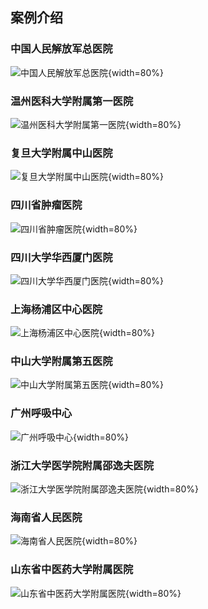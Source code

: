 ## 案例介绍

### 中国人民解放军总医院
![中国人民解放军总医院](E:/cursor/销售工具/文档生产工作流/_assets/images/案例/中国人民解放军总院.jpg){width=80%}

### 温州医科大学附属第一医院
![温州医科大学附属第一医院](E:/cursor/销售工具/文档生产工作流/_assets/images/案例/温州医科大学附属第一医院.jpg){width=80%}

### 复旦大学附属中山医院
![复旦大学附属中山医院](E:/cursor/销售工具/文档生产工作流/_assets/images/案例/复旦大学附属中山医院.jpg){width=80%}

### 四川省肿瘤医院
![四川省肿瘤医院](E:/cursor/销售工具/文档生产工作流/_assets/images/案例/四川省肿瘤医院.jpg){width=80%}

### 四川大学华西厦门医院
![四川大学华西厦门医院](E:/cursor/销售工具/文档生产工作流/_assets/images/案例/四川大学华西厦门医院.jpg){width=80%}

### 上海杨浦区中心医院
![上海杨浦区中心医院](E:/cursor/销售工具/文档生产工作流/_assets/images/案例/上海杨浦区中心医院.jpg){width=80%}

### 中山大学附属第五医院
![中山大学附属第五医院](E:/cursor/销售工具/文档生产工作流/_assets/images/案例/中山大学附属第五医院.jpg){width=80%}

### 广州呼吸中心
![广州呼吸中心](E:/cursor/销售工具/文档生产工作流/_assets/images/案例/广州呼吸中心.jpg){width=80%}

### 浙江大学医学院附属邵逸夫医院
![浙江大学医学院附属邵逸夫医院](E:/cursor/销售工具/文档生产工作流/_assets/images/案例/浙江大学医学院附属邵逸夫医院.jpg){width=80%}

### 海南省人民医院
![海南省人民医院](E:/cursor/销售工具/文档生产工作流/_assets/images/案例/海南省人民医院.jpg){width=80%}

### 山东省中医药大学附属医院
![山东省中医药大学附属医院](E:/cursor/销售工具/文档生产工作流/_assets/images/案例/山东省中医药大学附属医院.jpg){width=80%}